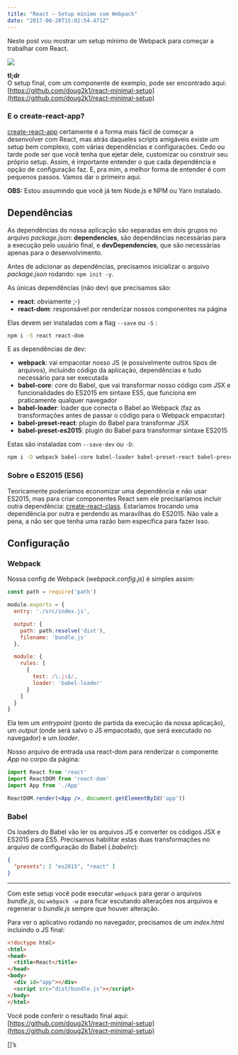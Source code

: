 ```yaml
---
title: "React — Setup mínimo com Webpack"
date: "2017-08-28T15:02:54.471Z"
---
```

Neste post vou mostrar um setup mínimo de Webpack para começar a trabalhar com React.

![](/1_M4ahYjPeHM2cpkjGwkeGyg.jpeg)

**tl;dr**  
O setup final, com um componente de exemplo, pode ser encontrado aqui: [https://github.com/doug2k1/react-minimal-setup](https://github.com/doug2k1/react-minimal-setup)

### E o create-react-app?

[create-react-app](https://github.com/facebookincubator/create-react-app) certamente é a forma mais fácil de começar a desenvolver com React, mas atrás daqueles scripts amigáveis existe um setup bem complexo, com várias dependências e configurações. Cedo ou tarde pode ser que você tenha que ejetar dele, customizar ou construir seu próprio setup. Assim, é importante entender o que cada dependência e opção de configuração faz. E, pra mim, a melhor forma de entender é com pequenos passos. Vamos dar o primeiro aqui.

**OBS:** Estou assumindo que você já tem Node.js e NPM ou Yarn instalado.

## Dependências

As dependências do nossa aplicação são separadas em dois grupos no arquivo _package.json_: **dependencies**, são dependências necessárias para a execução pelo usuário final, e **devDependencies**, que são necessárias apenas para o desenvolvimento.

Antes de adicionar as dependências, precisamos inicializar o arquivo _package.json_ rodando: `npm init -y`.

As únicas dependências (não dev) que precisamos são:

*   **react**: obviamente ;-)
*   **react-dom**: responsável por renderizar nossos componentes na página

Elas devem ser instaladas com a flag `--save` ou `-S` :

```bash
npm i -S react react-dom
```

E as dependências de dev:

*   **webpack**: vai empacotar nosso JS (e possivelmente outros tipos de arquivos), incluíndo código da aplicação, dependências e tudo necessário para ser executada
*   **babel-core**: core do Babel, que vai transformar nosso código com JSX e funcionalidades do ES2015 em sintaxe ES5, que funciona em praticamente qualquer navegador
*   **babel-loader**: loader que conecta o Babel ao Webpack (faz as transformações antes de passar o código para o Webpack empacotar)
*   **babel-preset-react**: plugin do Babel para transformar JSX
*   **babel-preset-es2015**: plugin do Babel para transformar sintaxe ES2015

Estas são instaladas com `--save-dev` ou `-D`:

```bash
npm i -D webpack babel-core babel-loader babel-preset-react babel-preset-es2015
```

### Sobre o ES2015 (ES6)

Teoricamente poderíamos economizar uma dependência e não usar ES2015, mas para criar componentes React sem ele precisaríamos incluir outra dependência: [create-react-class](https://facebook.github.io/react/docs/react-without-es6.html). Estaríamos trocando uma dependência por outra e perdendo as maravilhas do ES2015. Não vale a pena, a não ser que tenha uma razão bem específica para fazer isso.

## Configuração

### Webpack

Nossa config de Webpack (_webpack.config.js_) é simples assim:

```js
const path = require('path')

module.exports = {
  entry: './src/index.js',

  output: {
    path: path.resolve('dist'),
    filename: 'bundle.js'
  },

  module: {
    rules: [
      {
        test: /\.js$/,
        loader: 'babel-loader'
      }
    ]
  }
}
```

Ela tem um _entrypoint_ (ponto de partida da execução da nossa aplicação), um _output_ (onde será salvo o JS empacotado, que será executado no navegador) e um _loader_.

Nosso arquivo de entrada usa react-dom para renderizar o componente _App_ no corpo da página:

```jsx
import React from 'react'  
import ReactDOM from 'react-dom'  
import App from './App'

ReactDOM.render(<App />, document.getElementById('app'))
```

### Babel

Os loaders do Babel vão ler os arquivos JS e converter os códigos JSX e ES2015 para ES5. Precisamos habilitar estas duas transformações no arquivo de configuração do Babel (_.babelrc_):

```json
{  
  "presets": [ "es2015", "react" ]  
}
```

---

Com este setup você pode executar `webpack` para gerar o arquivos _bundle.js_, ou `webpack -w` para ficar escutando alterações nos arquivos e regenerar o _bundle.js_ sempre que houver alteração.

Para ver o aplicativo rodando no navegador, precisamos de um _index.html_ incluindo o JS final:

```html
<!doctype html>  
<html>  
<head>  
  <title>React</title>  
</head>  
<body>  
  <div id="app"></div>  
  <script src="dist/bundle.js"></script>  
</body>  
</html>
```

Você pode conferir o resultado final aqui: [https://github.com/doug2k1/react-minimal-setup](https://github.com/doug2k1/react-minimal-setup)

\[\]’s
